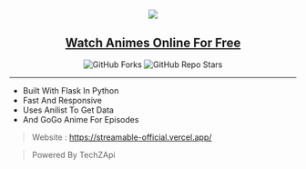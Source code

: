 <h1 align="center"><a href=" https://streamable-official.vercel.app/"><img src="https://od.lk/s/OTBfMzU2NDg5MDhf/logo.png"></a></h1>
<h2 align="center"><a href=" https://streamable-official.vercel.app/"><b>Watch Animes Online For Free</b></a></h4>

<p align="center" > <img alt="GitHub Forks" src="https://img.shields.io/github/forks/TechShreyash/AnimeDex?label=%F0%9F%8D%B4Forks&logoColor=blue&style=social"> <img alt="GitHub Repo Stars" src="https://img.shields.io/github/stars/TechShreyash/AnimeDex?label=%E2%AD%90%EF%B8%8FStars&logoColor=blue&style=social"> </p>

<hr>

- Built With Flask In Python
- Fast And Responsive
- Uses Anilist To Get Data
- And GoGo Anime For Episodes
> Website : https://streamable-official.vercel.app/

> Powered By TechZApi
